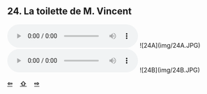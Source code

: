 ## 24. La toilette de M. Vincent

  <audio controls>
    <source src="sound/24A.ogg"></source>
  </audio>
![24A](img/24A.JPG)

  <audio controls>
    <source src="sound/24B.ogg"></source>
  </audio>
![24B](img/24B.JPG)

<p style='font-weight:bolder'>
  <a href='23.html' title='Önceki sayfa'>⇦</a>&emsp;
  <a href='..' title='Ana sayfa'>⇧</a>&emsp;
  <a href='25.html' title='Sonraki sayfa'>⇨</a>
</p>